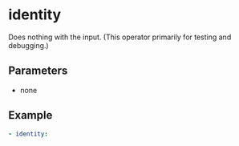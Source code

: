 # identity

Does nothing with the input. (This operator primarily for testing and
debugging.)

## Parameters

- none

## Example

```yaml
- identity:
```
